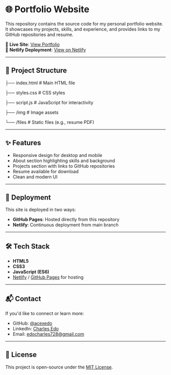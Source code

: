 # 🌐 Portfolio Website

This repository contains the source code for my personal portfolio website.  
It showcases my projects, skills, and experience, and provides links to my GitHub repositories and resume.

🔗 **Live Site**: [View Portfolio](https://acexedo.github.io/portfolio-website/)  
🔗 **Netlify Deployment**: [View on Netlify](https://acexedo.netlify.app/)

---

## 📂 Project Structure

├── index.html # Main HTML file

├── styles.css # CSS styles

├── script.js # JavaScript for interactivity

├── /img # Image assets

└── /files # Static files (e.g., resume PDF)

---

## ✨ Features

- Responsive design for desktop and mobile
- About section highlighting skills and background
- Projects section with links to GitHub repositories
- Resume available for download
- Clean and modern UI

---

## 🚀 Deployment

This site is deployed in two ways:
- **GitHub Pages**: Hosted directly from this repository  
- **Netlify**: Continuous deployment from main branch  

---

## 🛠️ Tech Stack

- **HTML5**
- **CSS3**
- **JavaScript (ES6)**
- [Netlify](https://www.netlify.com/) / [GitHub Pages](https://pages.github.com/) for hosting

---

## 📬 Contact

If you'd like to connect or learn more:

- GitHub: [@acexedo](https://github.com/acexedo)  
- LinkedIn: [Charles Edo](https://www.linkedin.com/in/charles-edo-3b7213284)  
- Email: edocharles728@gmail.com  

---

## 📜 License

This project is open-source under the [MIT License](LICENSE).

